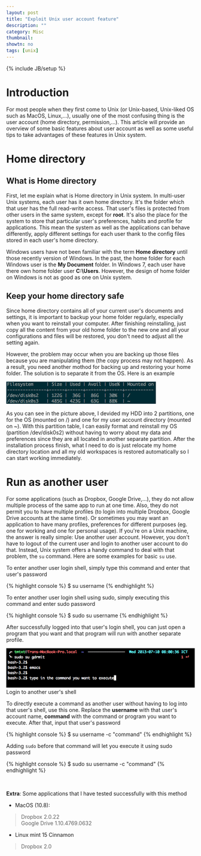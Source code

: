 ```yaml
---
layout: post
title: "Exploit Unix user account feature"
description: ""
category: Misc
thumbnail: 
showtn: no
tags: [unix]
---
```

{% include JB/setup %}

# Introduction

For most people when they first come to Unix (or Unix-based, Unix-liked OS such
as MacOS, Linux,...), usually one of the most confusing thing is the user
account (home directory, permission,...). This article will provide an overview
of some basic features about user account as well as some useful tips to take
advantages of these features in Unix system.

# Home directory

## What is Home directory

First, let me explain what is Home directory in Unix system. In multi-user Unix
systems, each user has it own home directory. It's the folder
which that user has the full read-write access. That user's files is protected
from other users in the same system, except for **root**. It's also the place for
the system to store that particular user's preferences, habits and profile for
applications. This mean the system as well as the applications can behave
differently, apply different settings for each user thank to the config files
stored in each user's home directory.

<!-- more -->

Windows users have not been familiar with the term **Home directory** until
those recently version of Windows. In the past, the home folder for each Windows
user is the **My Document** folder. In Windows 7, each user have there own home
folder user **C:\Users**. However, the design of home folder on Windows is not
as good as one on Unix system.

## Keep your home directory safe

Since home directory contains all of your current user's documents and settings,
it is important to backup your home folder regularly, especially when you
want to reinstall your computer. After finishing reinstalling, just copy all the
content from your old home folder to the new one and all your configurations and
files will be restored, you don't need to adjust all the setting again.

However, the problem may occur when you are backing up those files because you
are manipulating them (the copy process may not happen). As a result, you need
another mothod for backing up and restoring your home folder. The solution is to
separate it from the OS. Here is an example

![df](/files/2013-07-09-understand-and-exploit-unix-user-account-feature/table.png)

As you can see in the picture above, I devided my HDD into 2 partitions, one for
the OS (mounted on /) and one for my user account directory (mounted on ~). With
this partition table, I can easily format and reinstall my OS (partition
/dev/disk0s2) without having to worry about my data and preferences since they
are all located in another separate partition. After the installation process
finish, what I need to do is just relocate my home directory location and all my
old workspaces is restored automatically so I can start working immediately.

# Run as another user

For some applications (such as Dropbox, Google Drive,...), they do not allow
multiple process of the same app to run at one time. Also, they do not permit
you to have multiple profiles (to login into multiple Dropbox, Google Drive
accounts at the same time). Or sometimes you may want an application to have
many profiles, preferences for different purposes (eg. one for working and one for
personal usage). If you're on a Unix machine, the answer is really simple: Use
another user account. However, you don't have to logout of the current user and
login to another user account to do that. Instead, Unix system offers a handy
command to deal with that problem, the `su` command. Here are some examples for
basic `su` use.

To enter another user login shell, simply type this command and enter that
user's password

{% highlight console %}
$ su username
{% endhighlight %}

To enter another user login shell using sudo, simply executing this command and
enter sudo password

{% highlight console %}
$ sudo su username
{% endhighlight %}

After successfully logged into that user's login shell, you can just open a
program that you want and that program will run with another separate profile.

![shell](/files/2013-07-09-understand-and-exploit-unix-user-account-feature/shell.png)  
Login to another user's shell

To directly execute a command as another user without having to log into that
user's shell, use this one. Replace the **username** with that user's account
name, **command** with the command or program you want to execute. After that,
input that user's password

{% highlight console %}
$ su username -c "command"
{% endhighlight %}

Adding `sudo` before that command will let you execute it using sudo password

{% highlight console %}
$ sudo su username -c "command"
{% endhighlight %}

<br/>

**Extra**: Some applications that I have tested successfully with this method

* MacOS (10.8):

> Dropbox 2.0.22  
> Google Drive 1.10.4769.0632

* Linux mint 15 Cinnamon

> Dropbox 2.0

